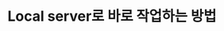 ---
layout: single
title:  "Local server로 바로 작업하는 방법"
categories: Github Blog
typora-root-url: ../
---